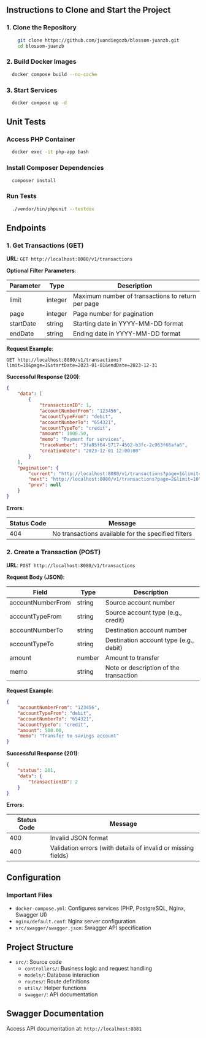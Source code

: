 ## Instructions to Clone and Start the Project

### 1. Clone the Repository

```bash
    git clone https://github.com/juandiegozb/blossom-juanzb.git
    cd blossom-juanzb
```

### 2. Build Docker Images

```bash
  docker compose build --no-cache
```

### 3. Start Services

```bash
  docker compose up -d
```

## Unit Tests

### Access PHP Container

```bash
  docker exec -it php-app bash
```

### Install Composer Dependencies

```bash
  composer install
```

### Run Tests

```bash
  ./vendor/bin/phpunit --testdox
```

## Endpoints

### 1. Get Transactions (GET)

**URL**: `GET http://localhost:8080/v1/transactions`

**Optional Filter Parameters**:

| Parameter | Type | Description |
|-----------|------|-------------|
| limit | integer | Maximum number of transactions to return per page |
| page | integer | Page number for pagination |
| startDate | string | Starting date in YYYY-MM-DD format |
| endDate | string | Ending date in YYYY-MM-DD format |

**Request Example**:
```
GET http://localhost:8080/v1/transactions?limit=10&page=1&startDate=2023-01-01&endDate=2023-12-31
```

**Successful Response (200)**:
```json
{
    "data": [
        {
            "transactionID": 1,
            "accountNumberFrom": "123456",
            "accountTypeFrom": "debit",
            "accountNumberTo": "654321",
            "accountTypeTo": "credit",
            "amount": 1000.50,
            "memo": "Payment for services",
            "traceNumber": "3fa85f64-5717-4562-b3fc-2c963f66afa6",
            "creationDate": "2023-12-01 12:00:00"
        }
    ],
    "pagination": {
        "current": "http://localhost:8080/v1/transactions?page=1&limit=10",
        "next": "http://localhost:8080/v1/transactions?page=2&limit=10",
        "prev": null
    }
}
```

**Errors**:

| Status Code | Message |
|------------|---------|
| 404 | No transactions available for the specified filters |

### 2. Create a Transaction (POST)

**URL**: `POST http://localhost:8080/v1/transactions`

**Request Body (JSON)**:

| Field | Type | Description                            |
|-------|------|----------------------------------------|
| accountNumberFrom | string | Source account number                  |
| accountTypeFrom | string | Source account type (e.g., credit)     |
| accountNumberTo | string | Destination account number             |
| accountTypeTo | string | Destination account type (e.g., debit) |
| amount | number | Amount to transfer                     |
| memo | string | Note or description of the transaction |

**Request Example**:
```json
{
    "accountNumberFrom": "123456",
    "accountTypeFrom": "debit",
    "accountNumberTo": "654321",
    "accountTypeTo": "credit",
    "amount": 500.00,
    "memo": "Transfer to savings account"
}
```

**Successful Response (201)**:
```json
{
    "status": 201,
    "data": {
        "transactionID": 2
    }
}
```

**Errors**:

| Status Code | Message |
|------------|---------|
| 400 | Invalid JSON format |
| 400 | Validation errors (with details of invalid or missing fields) |

## Configuration

### Important Files

- `docker-compose.yml`: Configures services (PHP, PostgreSQL, Nginx, Swagger UI)
- `nginx/default.conf`: Nginx server configuration
- `src/swagger/swagger.json`: Swagger API specification

## Project Structure

- `src/`: Source code
    - `controllers/`: Business logic and request handling
    - `models/`: Database interaction
    - `routes/`: Route definitions
    - `utils/`: Helper functions
    - `swagger/`: API documentation

## Swagger Documentation

Access API documentation at: `http://localhost:8081`
